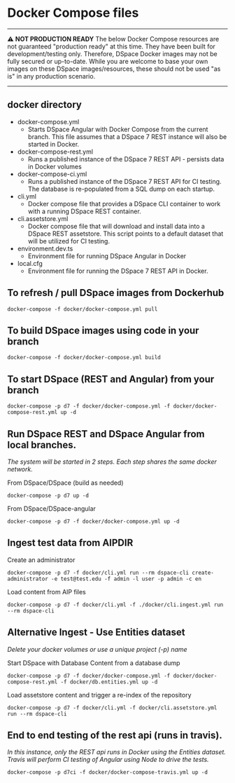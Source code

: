 # Docker Compose files

***
:warning: **NOT PRODUCTION READY**  The below Docker Compose resources are not guaranteed "production ready" at this time. They have been built for development/testing only. Therefore, DSpace Docker images may not be fully secured or up-to-date. While you are welcome to base your own images on these DSpace images/resources, these should not be used "as is" in any production scenario.
***

## docker directory
- docker-compose.yml
  - Starts DSpace Angular with Docker Compose from the current branch.  This file assumes that a DSpace 7 REST instance will also be started in Docker.
- docker-compose-rest.yml
  - Runs a published instance of the DSpace 7 REST API - persists data in Docker volumes
- docker-compose-ci.yml
  - Runs a published instance of the DSpace 7 REST API for CI testing.  The database is re-populated from a SQL dump on each startup.
- cli.yml
  - Docker compose file that provides a DSpace CLI container to work with a running DSpace REST container.
- cli.assetstore.yml
  - Docker compose file that will download and install data into a DSpace REST assetstore.  This script points to a default dataset that will be utilized for CI testing.
- environment.dev.ts
  - Environment file for running DSpace Angular in Docker
- local.cfg
  - Environment file for running the DSpace 7 REST API in Docker.


## To refresh / pull DSpace images from Dockerhub
```
docker-compose -f docker/docker-compose.yml pull
```

## To build DSpace images using code in your branch
```
docker-compose -f docker/docker-compose.yml build
```

## To start DSpace (REST and Angular) from your branch

```
docker-compose -p d7 -f docker/docker-compose.yml -f docker/docker-compose-rest.yml up -d
```

## Run DSpace REST and DSpace Angular from local branches.
_The system will be started in 2 steps. Each step shares the same docker network._

From DSpace/DSpace (build as needed)
```
docker-compose -p d7 up -d
```

From DSpace/DSpace-angular
```
docker-compose -p d7 -f docker/docker-compose.yml up -d
```

## Ingest test data from AIPDIR

Create an administrator
```
docker-compose -p d7 -f docker/cli.yml run --rm dspace-cli create-administrator -e test@test.edu -f admin -l user -p admin -c en
```

Load content from AIP files
```
docker-compose -p d7 -f docker/cli.yml -f ./docker/cli.ingest.yml run --rm dspace-cli
```

## Alternative Ingest - Use Entities dataset
_Delete your docker volumes or use a unique project (-p) name_

Start DSpace with Database Content from a database dump
```
docker-compose -p d7 -f docker/docker-compose.yml -f docker/docker-compose-rest.yml -f docker/db.entities.yml up -d
```

Load assetstore content and trigger a re-index of the repository
```
docker-compose -p d7 -f docker/cli.yml -f docker/cli.assetstore.yml run --rm dspace-cli
```

## End to end testing of the rest api (runs in travis).
_In this instance, only the REST api runs in Docker using the Entities dataset. Travis will perform CI testing of Angular using Node to drive the tests._

```
docker-compose -p d7ci -f docker/docker-compose-travis.yml up -d
```
